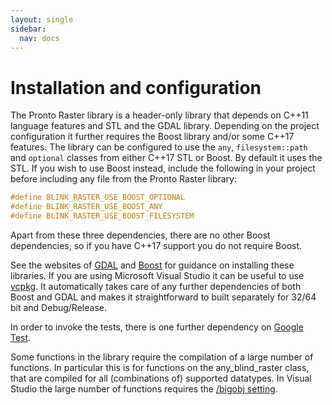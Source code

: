 ```yaml
---
layout: single
sidebar: 
  nav: docs
---
```


# Installation and configuration
The Pronto Raster library is a header-only library that depends on C+\+11 language features and STL and the GDAL library. Depending on the project configuration it further requires the Boost library and/or some C+\+17 features. 
The library can be configured to use the `any`, `filesystem::path` and `optional` classes from either C+\+17 STL or Boost. By default it uses the STL. If you wish to use Boost instead, include the following in your project before including any file from the Pronto Raster library:

```cpp
#define BLINK_RASTER_USE_BOOST_OPTIONAL
#define BLINK_RASTER_USE_BOOST_ANY
#define BLINK_RASTER_USE_BOOST_FILESYSTEM
```
Apart from these three dependencies, there are no other Boost dependencies, so if you have C+\+17 support you do not require Boost.

See the websites of [GDAL](http://www.gdal.org) and [Boost](http://www.boost.org) for guidance on installing these libraries. If you are using Microsoft Visual Studio it can be useful to use [vcpkg](https://github.com/Microsoft/vcpkg). It automatically takes care of any further dependencies of both Boost and GDAL and makes it straightforward to built separately for 32/64 bit and Debug/Release.

In order to invoke the tests, there is one further dependency on [Google Test](https://github.com/google/googletest).

Some functions in the library require the compilation of a large number of functions. In particular this is for functions on the any_blind_raster class, that are compiled for all (combinations of) supported datatypes. In Visual Studio the large number of functions requires the [/bigobj setting](https://msdn.microsoft.com/en-us/library/ms173499.aspx).   
